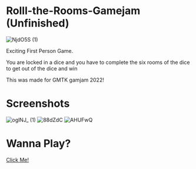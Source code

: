 
# Rolll-the-Rooms-Gamejam (Unfinished)

![NjdO5S (1)](https://github.com/vinyashegde/Rolll-the-Dice/assets/46837876/5ca17db0-6faa-492e-bf0c-e968d7330c25)


Exciting First Person Game.

You are locked in a dice and you have to complete the six rooms of the dice to get out of the dice and win

This was made for GMTK gamjam 2022!

# Screenshots

![oglNJ_ (1)](https://github.com/vinyashegde/Rolll-the-Dice/assets/46837876/42921dbc-99f2-4ed6-8895-5b443d78a21b)
![88dZdC](https://github.com/vinyashegde/Rolll-the-Dice/assets/46837876/69c8711d-ae4a-47c7-bb60-69b930eacaa9)
![AHUFwQ](https://github.com/vinyashegde/Rolll-the-Dice/assets/46837876/363b2e4c-d4cd-4529-b617-940a38ef3d04)

# Wanna Play?

[Click Me!](https://vinyashegde.itch.io/roll-the-rooms)

